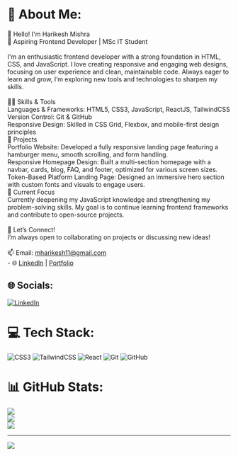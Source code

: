 # 💫 About Me:
👋 Hello! I'm Harikesh Mishra<br>🌱 Aspiring Frontend Developer | MSc IT Student<br><br>I'm an enthusiastic frontend developer with a strong foundation in HTML, CSS, and JavaScript. I love creating responsive and engaging web designs, focusing on user experience and clean, maintainable code. Always eager to learn and grow, I’m exploring new tools and technologies to sharpen my skills.<br><br>👨‍💻 Skills & Tools<br>Languages & Frameworks: HTML5, CSS3, JavaScript, ReactJS, TailwindCSS<br>Version Control: Git & GitHub<br>Responsive Design: Skilled in CSS Grid, Flexbox, and mobile-first design principles<br>🔨 Projects<br>Portfolio Website: Developed a fully responsive landing page featuring a hamburger menu, smooth scrolling, and form handling.<br>Responsive Homepage Design: Built a multi-section homepage with a navbar, cards, blog, FAQ, and footer, optimized for various screen sizes.<br>Token-Based Platform Landing Page: Designed an immersive hero section with custom fonts and visuals to engage users.<br>🎯 Current Focus<br>Currently deepening my JavaScript knowledge and strengthening my problem-solving skills. My goal is to continue learning frontend frameworks and contribute to open-source projects.<br><br>🌟 Let’s Connect!<br>I’m always open to collaborating on projects or discussing new ideas!<br><br>📫 Email: mharikesh11@gmail.com<br>- 🌐 [LinkedIn](https://www.linkedin.com/in/harikesh-mishra) | [Portfolio](https://main--hilarious-haupia-16bcd2.netlify.app/)


## 🌐 Socials:
[![LinkedIn](https://img.shields.io/badge/LinkedIn-%230077B5.svg?logo=linkedin&logoColor=white)](https://linkedin.com/in/https://www.linkedin.com/in/harikesh-mishra/) 

# 💻 Tech Stack:
![CSS3](https://img.shields.io/badge/css3-%231572B6.svg?style=for-the-badge&logo=css3&logoColor=white) ![TailwindCSS](https://img.shields.io/badge/tailwindcss-%2338B2AC.svg?style=for-the-badge&logo=tailwind-css&logoColor=white) ![React](https://img.shields.io/badge/react-%2320232a.svg?style=for-the-badge&logo=react&logoColor=%2361DAFB) ![Git](https://img.shields.io/badge/git-%23F05033.svg?style=for-the-badge&logo=git&logoColor=white) ![GitHub](https://img.shields.io/badge/github-%23121011.svg?style=for-the-badge&logo=github&logoColor=white)
# 📊 GitHub Stats:
![](https://github-readme-stats.vercel.app/api?username=Harikesh666&theme=dark&hide_border=true&include_all_commits=false&count_private=false)<br/>
![](https://github-readme-streak-stats.herokuapp.com/?user=Harikesh666&theme=dark&hide_border=true)<br/>
![](https://github-readme-stats.vercel.app/api/top-langs/?username=Harikesh666&theme=dark&hide_border=true&include_all_commits=false&count_private=false&layout=compact)

---
[![](https://visitcount.itsvg.in/api?id=Harikesh666&icon=0&color=0)](https://visitcount.itsvg.in)

<!-- Proudly created with GPRM ( https://gprm.itsvg.in ) -->

